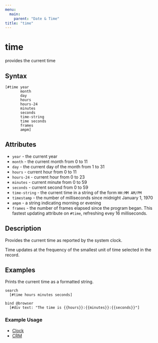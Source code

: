 ```yaml
---
menu:
  main:
    parent: "Date & Time"
title: "time"
---
```


# time

provides the current time

## Syntax

```eve
[#time year 
       month 
       day 
       hours 
       hours-24 
       minutes 
       seconds 
       time-string 
       time seconds 
       frames 
       ampm]
```

## Attributes

- `year` - the current year
- `month` - the current month from 0 to 11
- `day` - the current day of the month from 1 to 31
- `hours` - current hour from 0 to 11
- `hours-24` - current hour from 0 to 23
- `minutes` - current minute from 0 to 59
- `seconds` - current second from 0 to 59
- `time-string` - the current time in a string of the form `HH:MM AM/PM`
- `timestamp` - the number of milliseconds since midnight January 1, 1970
- `ampm` - a string indicating morning or evening
- `frames` - the number of frames elapsed since the program began. This fastest updating attribute on `#time`, refreshing evey 16 milliseconds.

## Description

Provides the current time as reported by the system clock.

Time updates at the frequency of the smallest unit of time selected in the record.

## Examples

Prints the current time as a formatted string.

```eve
search
  [#time hours minutes seconds]

bind @browser
  [#div text: "The time is {{hours}}:{{minutes}}:{{seconds}}"]
```

### Example Usage

- [Clock](http://play.witheve.com/#/examples/clock.eve)
- [CRM](http://play.witheve.com/#/examples/CRM.eve)